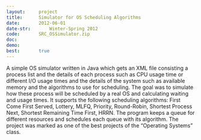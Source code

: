```yaml
---
layout:     project
title:      Simulator for OS Scheduling Algorithms
date:       2012-06-01
date-str:       Winter-Spring 2012
code:       SRC_OSSimulator.zip
doc:
demo:
best:       true
---
```


A simple OS simulator written in Java which gets an XML file consisting a process list and the details of each process such as CPU usage time or different I/O usage times and the details of the system such as available memory and the algorithms to use for scheduling. The goal was to simulate how these process will be scheduled by a real OS and calculating waiting and usage times. It supports the following scheduling algorithms: First Come First Served, Lottery, MLFQ, Priority, Round-Robin, Shortest Process Next, Shortest Remaining Time First, HRRN. The program keeps a queue for different resources and schedules each queue with its algorithm. The project was marked as one of the best projects of the “Operating Systems” class.

